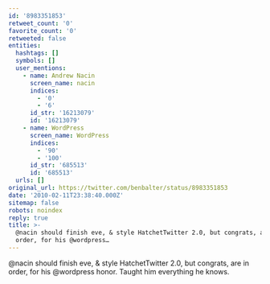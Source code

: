 ```yaml
---
id: '8983351853'
retweet_count: '0'
favorite_count: '0'
retweeted: false
entities:
  hashtags: []
  symbols: []
  user_mentions:
    - name: Andrew Nacin
      screen_name: nacin
      indices:
        - '0'
        - '6'
      id_str: '16213079'
      id: '16213079'
    - name: WordPress
      screen_name: WordPress
      indices:
        - '90'
        - '100'
      id_str: '685513'
      id: '685513'
  urls: []
original_url: https://twitter.com/benbalter/status/8983351853
date: '2010-02-11T23:38:40.000Z'
sitemap: false
robots: noindex
reply: true
title: >-
  @nacin should finish eve, & style HatchetTwitter 2.0, but congrats, are in
  order, for his @wordpress…
---
```


@nacin should finish eve, & style HatchetTwitter 2.0, but congrats, are in order, for his @wordpress honor.  Taught him everything he knows.